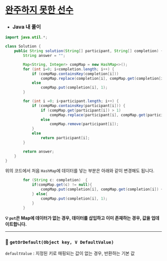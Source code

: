 # [완주하지 못한 선수](https://programmers.co.kr/learn/courses/30/lessons/42576)

* ### Java 내 풀이

```java
import java.util.*;

class Solution {
    public String solution(String[] participant, String[] completion) {
        String answer = "";

        Map<String, Integer> compMap = new HashMap<>();
        for (int i=0; i<completion.length; i++) {
            if (compMap.containsKey(completion[i]))
                compMap.replace(completion[i], compMap.get(completion[i]) + 1);
            else
                compMap.put(completion[i], 1);
        }

        for (int i =0; i<participant.length; i++) {
            if (compMap.containsKey(participant[i])) {
                if (compMap.get(participant[i]) > 1)
                    compMap.replace(participant[i], compMap.get(participant[i]) - 1);
                else
                    compMap.remove(participant[i]);
            }
            else
                return participant[i];
        }

        return answer;
    }
}
```

위의 코드에서 처음 `HashMap`에 데이터를 넣는 부분은 아래와 같이 변경해도 됩니다.

```java
        for (String c: completion)  {
            if(compMap.get(c) != null){
                compMap.put(completion[i], compMap.get(completion[i]) + 1);
            } else{
                compMap.put(completion[i], 1);
            }
        }
```
**💡 `put`은 Map에 데이터가 없는 경우, 데이터를 삽입하고 이미 존재하는 경우, 값을 업데이트합니다.**

--------------------------------------

### 📌 `getOrDefault(Object key, V DefaultValue)`

`defaultValue` : 지정된 키로 매핑되는 값이 없는 경우, 반환하는 기본 값

